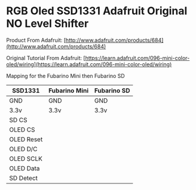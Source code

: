 # RGB Oled SSD1331 Adafruit Original NO Level Shifter

Product From Adafruit:
[http://www.adafruit.com/products/684](http://www.adafruit.com/products/684)

Original Tutorial From Adafruit:
[https://learn.adafruit.com/096-mini-color-oled/wiring](https://learn.adafruit.com/096-mini-color-oled/wiring)

Mapping for the Fubarino Mini then Fubarino SD

SSD1331 | Fubarino Mini | Fubarino SD
----- | ----- | -----
GND | GND | GND
3.3v | 3.3v  | 3.3v
SD CS | 
OLED CS |
OLED Reset |
OLED D/C |
OLED SCLK |
OLED Data |
SD Detect |